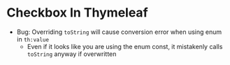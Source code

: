 # Checkbox In Thymeleaf

* Bug: Overriding `toString` will cause conversion error when using enum in `th:value`
    * Even if it looks like you are using the enum const, it mistakenly calls `toString` anyway if overwritten
